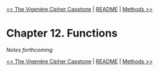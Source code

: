 [&lt;&lt; The Vigenère Cipher Capstone](ch11-the-vigen-re-cipher-capstone.md) | [README](README.md) | [Methods &gt;&gt;](ch13-methods.md)

# Chapter 12. Functions

*Notes forthcoming*

[&lt;&lt; The Vigenère Cipher Capstone](ch11-the-vigen-re-cipher-capstone.md) | [README](README.md) | [Methods &gt;&gt;](ch13-methods.md)